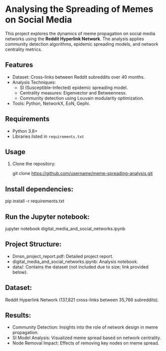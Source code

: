 # Analysing the Spreading of Memes on Social Media

This project explores the dynamics of meme propagation on social media networks using the **Reddit Hyperlink Network**. The analysis applies community detection algorithms, epidemic spreading models, and network centrality metrics.

## Features
- Dataset: Cross-links between Reddit subreddits over 40 months.
- Analysis Techniques:
  - SI (Susceptible-Infected) epidemic spreading model.
  - Centrality measures: Eigenvector and Betweenness.
  - Community detection using Louvain modularity optimization.
- Tools: Python, NetworkX, EoN, Gephi.

## Requirements
- Python 3.8+
- Libraries listed in `requirements.txt`

## Usage
1. Clone the repository:
   
   git clone https://github.com/username/meme-spreading-analysis.git


## Install dependencies:
pip install -r requirements.txt

## Run the Jupyter notebook:
jupyter notebook digital_media_and_social_networks.ipynb 


## Project Structure:
- Dmsn_project_report.pdf: Detailed project report.
- digital_media_and_social_networks.ipynb: Analysis notebook.
- data/: Contains the dataset (not included due to size; link provided below).

## Dataset:
Reddit Hyperlink Network (137,821 cross-links between 35,766 subreddits).

## Results:
- Community Detection: Insights into the role of network design in meme propagation.
- SI Model Analysis: Visualized meme spread based on network centrality.
- Node Removal Impact: Effects of removing key nodes on meme spread.